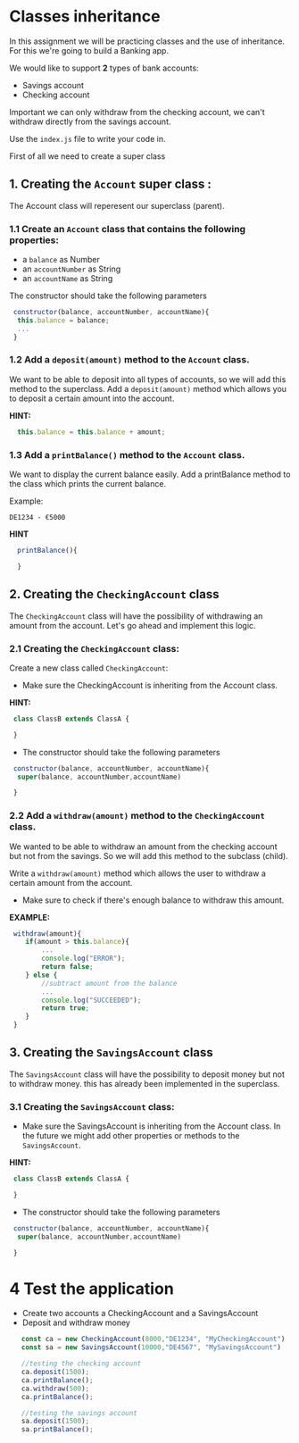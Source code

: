 # Classes inheritance 
In this assignment we will be practicing classes and the use of inheritance.
For this we're going to build a Banking app.

We would like to support **2** types of bank accounts:
 - Savings account
 - Checking account

Important we can only withdraw from the checking account, we can't withdraw directly from the 
savings account.

Use the `index.js` file to write your code in. 

First of all we need to create a super class 

## 1. Creating the `Account` super class :
The Account class will reperesent our superclass (parent). 

### 1.1 Create an `Account` class that contains the following properties: 
   - a `balance` as Number 
   - an `accountNumber` as String
   - an `accountName` as String

   The constructor should take the following parameters 
```javascript
 constructor(balance, accountNumber, accountName){
  this.balance = balance; 
  ...
 }
```

### 1.2 Add a `deposit(amount)` method to the `Account` class. 
We want to be able to deposit into all types of accounts, so we will add this method to the superclass.
Add a `deposit(amount)` method which allows you to deposit a certain amount into the account. 

**HINT:**
```javascript
  this.balance = this.balance + amount;
```

### 1.3 Add a `printBalance()` method to the `Account` class. 
We want to display the current balance easily. Add a printBalance method to the class which prints the current balance.

Example: 

`DE1234 - €5000`

**HINT**
```javascript
  printBalance(){

  }
```

## 2. Creating the `CheckingAccount` class 
The `CheckingAccount` class will have the possibility of withdrawing an amount from the account. Let's go ahead and implement this logic. 

### 2.1 Creating the `CheckingAccount` class:
Create a new class called `CheckingAccount`:
- Make sure the CheckingAccount is inheriting from the Account class. 

**HINT:**

```javascript
 class ClassB extends ClassA {

 }
```
- The constructor should take the following parameters
```javascript
 constructor(balance, accountNumber, accountName){
  super(balance, accountNumber,accountName)

 }
```
### 2.2 Add a `withdraw(amount)` method to the `CheckingAccount` class.   
We wanted to be able to withdraw an amount from the checking account but not from the savings. So we will add this method to the subclass (child). 

Write a `withdraw(amount)` method which allows the user to withdraw a certain amount from the account. 

- Make sure to check if there's enough balance to withdraw this amount.

**EXAMPLE:** 
```javascript
 withdraw(amount){
    if(amount > this.balance){
        ...
        console.log("ERROR");
        return false;
    } else {
        //subtract amount from the balance 
        ...
        console.log("SUCCEEDED");
        return true;
    }
 }
```


## 3. Creating the `SavingsAccount` class 
The `SavingsAccount` class will have the possibility to deposit money but not to withdraw money. this has already been implemented in the superclass. 

### 3.1 Creating the `SavingsAccount` class:
- Make sure the SavingsAccount is inheriting from the Account class.  In the future we might add other properties or methods to the `SavingsAccount`. 

**HINT:** 

```javascript
 class ClassB extends ClassA {

 }
```
- The constructor should take the following parameters
```javascript
 constructor(balance, accountNumber, accountName){
  super(balance, accountNumber,accountName)

 }
```



# 4 Test the application
 - Create two accounts a CheckingAccount and a SavingsAccount 
 - Deposit and withdraw money

 
```javascript
   const ca = new CheckingAccount(8000,"DE1234", "MyCheckingAccount")
   const sa = new SavingsAccount(10000,"DE4567", "MySavingsAccount")

   //testing the checking account
   ca.deposit(1500);
   ca.printBalance();
   ca.withdraw(500);
   ca.printBalance();

   //testing the savings account
   sa.deposit(1500);
   sa.printBalance();
```
   
